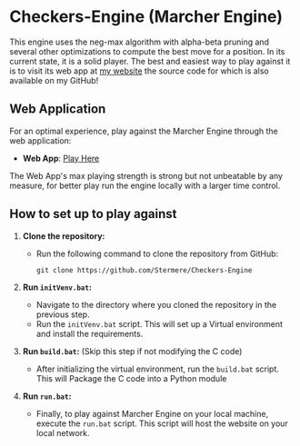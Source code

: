 # Checkers-Engine (Marcher Engine)
This engine uses the neg-max algorithm with alpha-beta pruning and several other optimizations to compute the best move for a position. In its current state, it is a solid player. The best and easiest way to play against it is to visit its web app at [my website](https://ckees1.pythonanywhere.com) the source code for which is also available on my GitHub!

## Web Application

For an optimal experience, play against the Marcher Engine through the web application:

- **Web App**: [Play Here](https://ckees1.pythonanywhere.com)

The Web App's max playing strength is strong but not unbeatable by any measure, for better play run the engine locally with a larger time control.

## How to set up to play against 
1. **Clone the repository:**
   - Run the following command to clone the repository from GitHub:
     ```
     git clone https://github.com/Stermere/Checkers-Engine
     ```

2. **Run `initVenv.bat`:**
   - Navigate to the directory where you cloned the repository in the previous step.
   - Run the `initVenv.bat` script. This will set up a Virtual environment and install the requirements.

3. **Run `build.bat`:** (Skip this step if not modifying the C code)
   - After initializing the virtual environment, run the `build.bat` script. This will Package the C code into a Python module

4. **Run `run.bat`:**
   - Finally, to play against Marcher Engine on your local machine, execute the `run.bat` script. This script will host the website on your local network. 
